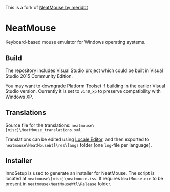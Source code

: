 This is a fork of [NeatMouse by meridbt](https://github.com/meridbt/neatmouse)

# NeatMouse
Keyboard-based mouse emulator for Windows operating systems.

## Build
The repository includes Visual Studio project which could be built in Visual Studio 2015 Community Edition.

You may want to downgrade Platform Toolset if building in the earlier Visual Studio version. Currently it is set to `v140_xp` to preserve compatibility with Windows XP.

## Translations
Source file for the translations: `neatmouse\[misc]\NeatMouse_translations.xml`

Translations can be edited using [Locale Editor](https://github.com/neatdecisions/locale-editor), and then exported to `neatmouse\NeatMouseWtl\res\langs` folder (one `lng`-file per language).

## Installer
InnoSetup is used to generate an installer for NeatMouse. The script is located at `neatmouse\[misc]\neatmouse.iss`. It requires `NeatMouse.exe` to be present in `neatmouse\NeatMouseWtl\Release` folder.

